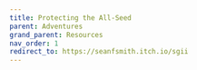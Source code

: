 ```yaml
---
title: Protecting the All-Seed
parent: Adventures
grand_parent: Resources
nav_order: 1
redirect_to: https://seanfsmith.itch.io/sgii
---
```

